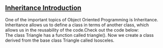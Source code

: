 ## **[Inheritance Introduction](https://www.hackerrank.com/challenges/inheritance-introduction)** 
One of the important topics of Object Oriented Programming is Inheritance. Inheritance allows us to define a class in terms of another class, which allows us in the reusability of the code.Check out the code below:<br>The class Triangle has a function called triangle(). Now we create a class derived from the base class Triangle called Isosceles.<br><br><br><br>